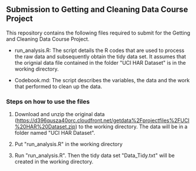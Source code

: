 ## Submission to Getting and Cleaning Data Course Project

This repository contains the following files required to submit for the Getting and Cleaning Data Course Project.

* run_analysis.R: 
The script details the R codes that are used to process the raw data and subsequently obtain the tidy data set. 
It assumes that the orignial data file contained in the folder "UCI HAR Dataset" is in the working directory. 

* Codebook.md: 
The script describes the variables, the data and the work that performed to clean up the data. 

### Steps on how to use the files

1. Download and unzip the original data (https://d396qusza40orc.cloudfront.net/getdata%2Fprojectfiles%2FUCI%20HAR%20Dataset.zip) to the working directory. The data will be in a folder named "UCI HAR Dataset".

2. Put "run_analysis.R" in the working directory

3. Run "run_analysis.R". Then the tidy data set "Data_Tidy.txt" will be created in the working directory. 



